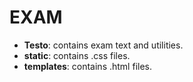 # EXAM	

* **Testo**: contains exam text and utilities.
* **static**: contains .css files.
* **templates**: contains .html files.
